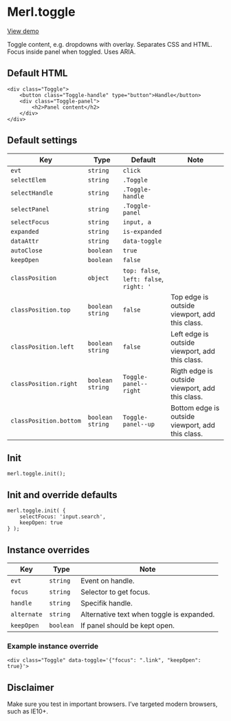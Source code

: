 # Merl.toggle

[View demo](https://andreasnymark.github.io/#merl.toggle)

Toggle content, e.g. dropdowns with overlay. Separates CSS and HTML. Focus inside panel when toggled. Uses ARIA.

## Default HTML

	<div class="Toggle">
		<button class="Toggle-handle" type="button">Handle</button>
		<div class="Toggle-panel">
			<h2>Panel content</h2>
		</div>
	</div>

## Default settings

|Key|Type|Default|Note|
|---|---|---|---|
|`evt`|`string`|`click`||
|`selectElem`|`string`|`.Toggle`||
|`selectHandle`|`string`|`.Toggle-handle`||
|`selectPanel`|`string`|`.Toggle-panel`||
|`selectFocus`|`string`|`input, a`||
|`expanded`|`string`|`is-expanded`||
|`dataAttr`|`string`|`data-toggle`||
|`autoClose`|`boolean`|`true`||
|`keepOpen`|`boolean`|`false`||
|`classPosition`|`object`|`top: false`, `left: false`, `right: '`||
|`classPosition.top`|`boolean` `string`|`false`|Top edge is outside viewport, add this class.|
|`classPosition.left`|`boolean` `string`|`false`|Left edge is outside viewport, add this class.|
|`classPosition.right`|`boolean` `string`|`Toggle-panel--right`|Rigth edge is outside viewport, add this class.|
|`classPosition.bottom`|`boolean` `string`|`Toggle-panel--up`|Bottom edge is outside viewport, add this class.|


## Init

	merl.toggle.init();
	
## Init and override defaults

	merl.toggle.init( {
		selectFocus: 'input.search',
		keepOpen: true
	} );

## Instance overrides

|Key|Type|Note|
|---|---|---|
|`evt`|`string`|Event on handle.|
|`focus`|`string`|Selector to get focus.|
|`handle`|`string`|Specifik handle.|
|`alternate`|`string`|Alternative text when toggle is expanded.|
|`keepOpen `|`boolean`|If panel should be kept open.|

### Example instance override

	<div class="Toggle" data-toggle='{"focus": ".link", "keepOpen": true}'>
	
## Disclaimer

Make sure you test in important browsers. I’ve targeted modern browsers, such as IE10+. 



